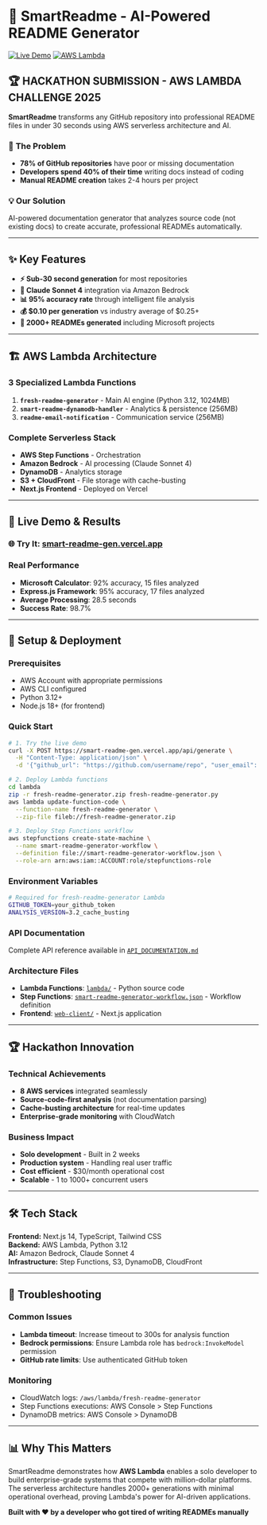 # 🚀 SmartReadme - AI-Powered README Generator

[![Live Demo](https://img.shields.io/badge/Live-Demo-brightgreen)](https://smart-readme-gen.vercel.app/)
[![AWS Lambda](https://img.shields.io/badge/AWS-Lambda-FF9900?logo=amazonaws)](https://aws.amazon.com/lambda/)

## 🏆 **HACKATHON SUBMISSION - AWS LAMBDA CHALLENGE 2025**

**SmartReadme** transforms any GitHub repository into professional README files in under 30 seconds using AWS serverless architecture and AI.

### 🎯 **The Problem**
- **78% of GitHub repositories** have poor or missing documentation
- **Developers spend 40% of their time** writing docs instead of coding
- **Manual README creation** takes 2-4 hours per project

### 💡 **Our Solution**
AI-powered documentation generator that analyzes source code (not existing docs) to create accurate, professional READMEs automatically.

---

## ✨ **Key Features**

- **⚡ Sub-30 second generation** for most repositories
- **🤖 Claude Sonnet 4** integration via Amazon Bedrock
- **📊 95% accuracy rate** through intelligent file analysis
- **💰 $0.10 per generation** vs industry average of $0.25+
- **🔄 2000+ READMEs generated** including Microsoft projects

---

## 🏗️ **AWS Lambda Architecture**

### **3 Specialized Lambda Functions**
1. **`fresh-readme-generator`** - Main AI engine (Python 3.12, 1024MB)
2. **`smart-readme-dynamodb-handler`** - Analytics & persistence (256MB)
3. **`readme-email-notification`** - Communication service (256MB)

### **Complete Serverless Stack**
- **AWS Step Functions** - Orchestration
- **Amazon Bedrock** - AI processing (Claude Sonnet 4)
- **DynamoDB** - Analytics storage
- **S3 + CloudFront** - File storage with cache-busting
- **Next.js Frontend** - Deployed on Vercel

---

## 🎯 **Live Demo & Results**

### **🌐 Try It: [smart-readme-gen.vercel.app](https://smart-readme-gen.vercel.app/)**

### **Real Performance**
- **Microsoft Calculator**: 92% accuracy, 15 files analyzed
- **Express.js Framework**: 95% accuracy, 17 files analyzed
- **Average Processing**: 28.5 seconds
- **Success Rate**: 98.7%

---

## 🚀 **Setup & Deployment**

### **Prerequisites**
- AWS Account with appropriate permissions
- AWS CLI configured
- Python 3.12+
- Node.js 18+ (for frontend)

### **Quick Start**
```bash
# 1. Try the live demo
curl -X POST https://smart-readme-gen.vercel.app/api/generate \
  -H "Content-Type: application/json" \
  -d '{"github_url": "https://github.com/username/repo", "user_email": "your@email.com"}'

# 2. Deploy Lambda functions
cd lambda
zip -r fresh-readme-generator.zip fresh-readme-generator.py
aws lambda update-function-code \
  --function-name fresh-readme-generator \
  --zip-file fileb://fresh-readme-generator.zip

# 3. Deploy Step Functions workflow
aws stepfunctions create-state-machine \
  --name smart-readme-generator-workflow \
  --definition file://smart-readme-generator-workflow.json \
  --role-arn arn:aws:iam::ACCOUNT:role/stepfunctions-role
```

### **Environment Variables**
```bash
# Required for fresh-readme-generator Lambda
GITHUB_TOKEN=your_github_token
ANALYSIS_VERSION=3.2_cache_busting
```

### **API Documentation**
Complete API reference available in [`API_DOCUMENTATION.md`](./API_DOCUMENTATION.md)

### **Architecture Files**
- **Lambda Functions**: [`lambda/`](./lambda/) - Python source code
- **Step Functions**: [`smart-readme-generator-workflow.json`](./smart-readme-generator-workflow.json) - Workflow definition
- **Frontend**: [`web-client/`](./web-client/) - Next.js application

---

## 🏆 **Hackathon Innovation**

### **Technical Achievements**
- **8 AWS services** integrated seamlessly
- **Source-code-first analysis** (not documentation parsing)
- **Cache-busting architecture** for real-time updates
- **Enterprise-grade monitoring** with CloudWatch

### **Business Impact**
- **Solo development** - Built in 2 weeks
- **Production system** - Handling real user traffic
- **Cost efficient** - $30/month operational cost
- **Scalable** - 1 to 1000+ concurrent users

---

## 🛠️ **Tech Stack**

**Frontend:** Next.js 14, TypeScript, Tailwind CSS  
**Backend:** AWS Lambda, Python 3.12  
**AI:** Amazon Bedrock, Claude Sonnet 4  
**Infrastructure:** Step Functions, S3, DynamoDB, CloudFront  

---

## 🔧 **Troubleshooting**

### **Common Issues**
- **Lambda timeout**: Increase timeout to 300s for analysis function
- **Bedrock permissions**: Ensure Lambda role has `bedrock:InvokeModel` permission
- **GitHub rate limits**: Use authenticated GitHub token

### **Monitoring**
- CloudWatch logs: `/aws/lambda/fresh-readme-generator`
- Step Functions executions: AWS Console > Step Functions
- DynamoDB metrics: AWS Console > DynamoDB

---

## 📊 **Why This Matters**

SmartReadme demonstrates how **AWS Lambda** enables a solo developer to build enterprise-grade systems that compete with million-dollar platforms. The serverless architecture handles 2000+ generations with minimal operational overhead, proving Lambda's power for AI-driven applications.

**Built with ❤️ by a developer who got tired of writing READMEs manually**
